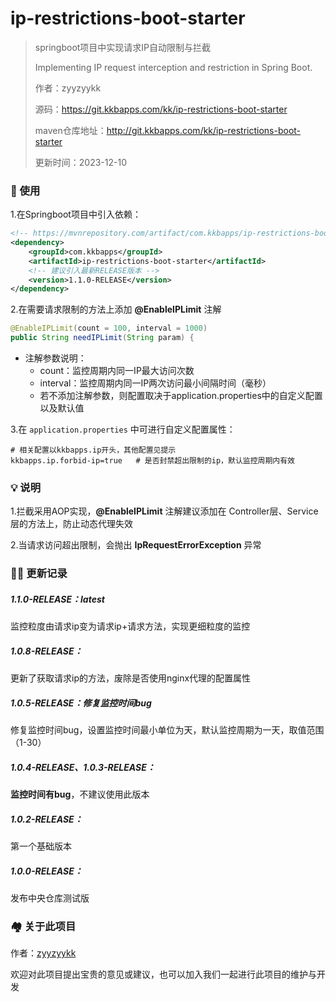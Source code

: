 # ip-restrictions-boot-starter
> springboot项目中实现请求IP自动限制与拦截
>
> Implementing IP request interception and restriction in Spring Boot.
>
> 作者：zyyzyykk
>
> 源码：https://git.kkbapps.com/kk/ip-restrictions-boot-starter
>
> maven仓库地址：http://git.kkbapps.com/kk/ip-restrictions-boot-starter
>
> 更新时间：2023-12-10

### 💪 使用

1.在Springboot项目中引入依赖：

```xml
<!-- https://mvnrepository.com/artifact/com.kkbapps/ip-restrictions-boot-starter -->
<dependency>
    <groupId>com.kkbapps</groupId>
    <artifactId>ip-restrictions-boot-starter</artifactId>
    <!-- 建议引入最新RELEASE版本 -->
    <version>1.1.0-RELEASE</version>
</dependency>
```

2.在需要请求限制的方法上添加 **@EnableIPLimit** 注解

```java
@EnableIPLimit(count = 100, interval = 1000)
public String needIPLimit(String param) {
```

- 注解参数说明：
  - count：监控周期内同一IP最大访问次数
  - interval：监控周期内同一IP两次访问最小间隔时间（毫秒）
  - 若不添加注解参数，则配置取决于application.properties中的自定义配置以及默认值

3.在 `application.properties` 中可进行自定义配置属性：

```properties
# 相关配置以kkbapps.ip开头，其他配置见提示
kkbapps.ip.forbid-ip=true	# 是否封禁超出限制的ip，默认监控周期内有效
```

### 💡 说明

1.拦截采用AOP实现，**@EnableIPLimit** 注解建议添加在 Controller层、Service层的方法上，防止动态代理失效

2.当请求访问超出限制，会抛出 **IpRequestErrorException** 异常

### 👨‍💻 更新记录

##### 1.1.0-RELEASE：latest

监控粒度由请求ip变为请求ip+请求方法，实现更细粒度的监控

##### 1.0.8-RELEASE：

更新了获取请求ip的方法，废除是否使用nginx代理的配置属性

##### 1.0.5-RELEASE：修复监控时间bug

修复监控时间bug，设置监控时间最小单位为天，默认监控周期为一天，取值范围（1-30）

##### 1.0.4-RELEASE、1.0.3-RELEASE：

**监控时间有bug**，不建议使用此版本

##### 1.0.2-RELEASE：

第一个基础版本

##### 1.0.0-RELEASE：

发布中央仓库测试版

### 🏘️ 关于此项目

作者：[zyyzyykk](https://github.com/zyyzyykk/)

欢迎对此项目提出宝贵的意见或建议，也可以加入我们一起进行此项目的维护与开发
